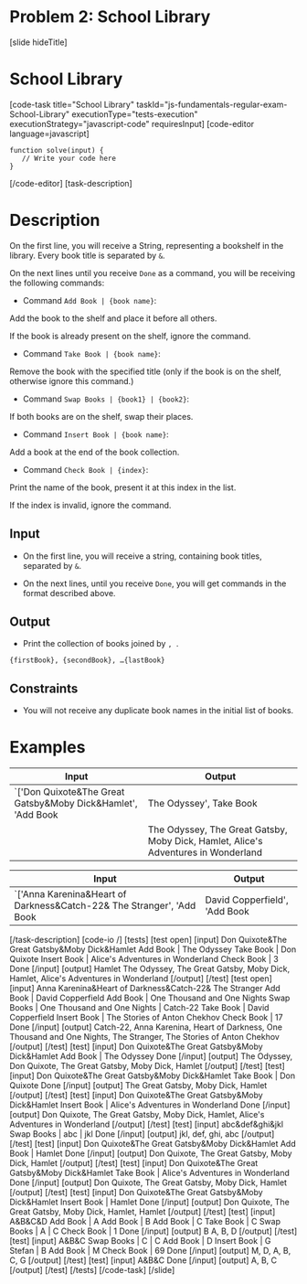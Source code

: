 # Problem 2: School Library

[slide hideTitle]

# School Library

[code-task title="School Library" taskId="js-fundamentals-regular-exam-School-Library" executionType="tests-execution" executionStrategy="javascript-code" requiresInput]
[code-editor language=javascript]
```
function solve(input) {
   // Write your code here
}
```
[/code-editor]
[task-description]

# Description

On the first line, you will receive a String, representing a bookshelf in the library. Every book title is separated by `&`.

On the next lines until you receive `Done` as a command, you will be receiving the following commands:

* Command `Add Book | {book name}`: 

Add the book to the shelf and place it before all others.

If the book is already present on the shelf, ignore the command.

* Command `Take Book | {book name}`: 

Remove the book with the specified title (only if the book is on the shelf, otherwise ignore this command.)

* Command `Swap Books | {book1} | {book2}`: 

If both books are on the shelf, swap their places.

* Command `Insert Book | {book name}`: 

Add a book at the end of the book collection. 

* Command `Check Book | {index}`: 

Print the name of the book, present it at this index in the list.

If the index is invalid, ignore the command.


## Input

* On the first line, you will receive a string, containing book titles, separated by `&`.

* On the next lines, until you receive `Done`, you will get commands in the format described above.


## Output

* Print the collection of books joined by  `, `.

`{firstBook}, {secondBook}, …{lastBook}`

## Constraints

* You will not receive any duplicate book names in the initial list of books.

# Examples
| **Input** | **Output** |
| --- | --- |
|`['Don Quixote&The Great Gatsby&Moby Dick&Hamlet', 'Add Book | The Odyssey', Take Book | Don Quixote', 'Insert Book | Alice's Adventures in Wonderland', 'Check Book | 3', 'Done' ]`|Hamlet |
||The Odyssey, The Great Gatsby, Moby Dick, Hamlet, Alice's Adventures in Wonderland|


| **Input** | **Output** |
| --- | --- |
|`['Anna Karenina&Heart of Darkness&Catch-22& The Stranger', 'Add Book | David Copperfield', 'Add Book | One Thousand and One Nights', 'Swap Books | One Thousand and One Nights | Catch-22', 'Take Book | David Copperfield', 'Insert Book | The Stories of Anton Chekhov', 'Check Book | 17', 'Done']`|Catch-22, Anna Karenina, Heart of Darkness, One Thousand and One Nights,  The Stranger, The Stories of Anton Chekhov |

[/task-description]
[code-io /]
[tests]
[test open]
[input]
Don Quixote&The Great Gatsby&Moby Dick&Hamlet
Add Book \| The Odyssey
Take Book \| Don Quixote
Insert Book \| Alice's Adventures in Wonderland
Check Book \| 3
Done
[/input]
[output]
Hamlet
The Odyssey, The Great Gatsby, Moby Dick, Hamlet, Alice's Adventures in Wonderland
[/output]
[/test]
[test open]
[input]
Anna Karenina&Heart of Darkness&Catch-22& The Stranger
Add Book \| David Copperfield
Add Book \| One Thousand and One Nights
Swap Books \| One Thousand and One Nights \| Catch-22
Take Book \| David Copperfield
Insert Book \| The Stories of Anton Chekhov
Check Book \| 17
Done
[/input]
[output]
Catch-22, Anna Karenina, Heart of Darkness, One Thousand and One Nights,  The Stranger, The Stories of Anton Chekhov
[/output]
[/test]
[test]
[input]
Don Quixote&The Great Gatsby&Moby Dick&Hamlet
Add Book \| The Odyssey
Done
[/input]
[output]
The Odyssey, Don Quixote, The Great Gatsby, Moby Dick, Hamlet
[/output]
[/test]
[test]
[input]
Don Quixote&The Great Gatsby&Moby Dick&Hamlet
Take Book \| Don Quixote
Done
[/input]
[output]
The Great Gatsby, Moby Dick, Hamlet
[/output]
[/test]
[test]
[input]
Don Quixote&The Great Gatsby&Moby Dick&Hamlet
Insert Book \| Alice's Adventures in Wonderland
Done
[/input]
[output]
Don Quixote, The Great Gatsby, Moby Dick, Hamlet, Alice's Adventures in Wonderland
[/output]
[/test]
[test]
[input]
abc&def&ghi&jkl
Swap Books \| abc \| jkl
Done
[/input]
[output]
jkl, def, ghi, abc
[/output]
[/test]
[test]
[input]
Don Quixote&The Great Gatsby&Moby Dick&Hamlet
Add Book \| Hamlet
Done
[/input]
[output]
Don Quixote, The Great Gatsby, Moby Dick, Hamlet
[/output]
[/test]
[test]
[input]
Don Quixote&The Great Gatsby&Moby Dick&Hamlet
Take Book \| Alice's Adventures in Wonderland
Done
[/input]
[output]
Don Quixote, The Great Gatsby, Moby Dick, Hamlet
[/output]
[/test]
[test]
[input]
Don Quixote&The Great Gatsby&Moby Dick&Hamlet
Insert Book \| Hamlet
Done
[/input]
[output]
Don Quixote, The Great Gatsby, Moby Dick, Hamlet, Hamlet
[/output]
[/test]
[test]
[input]
A&B&C&D
Add Book \| A
Add Book \| B
Add Book \| C
Take Book \| C
Swap Books \| A \| C
Check Book \| 1
Done
[/input]
[output]
B
A, B, D
[/output]
[/test]
[test]
[input]
A&B&C
Swap Books \| C \| C
Add Book \| D
Insert Book \| G
Stefan \| B
Add Book \| M
Check Book \| 69
Done
[/input]
[output]
M, D, A, B, C, G
[/output]
[/test]
[test]
[input]
A&B&C
Done
[/input]
[output]
A, B, C
[/output]
[/test]
[/tests]
[/code-task]
[/slide]